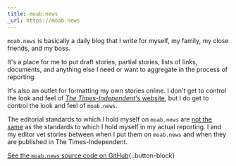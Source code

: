 ```yaml
---
title: moab.news
_url: https://moab.news
---
```


`moab.news` is basically a daily blog that I write for myself, my family, my close friends, and my boss.

It's a place for me to put draft stories, partial stories, lists of links, documents, and anything else I need or want to aggregate in the process of reporting.

It's also an outlet for formatting my own stories online. I don't get to control the look and feel of [*The Times-Independent*'s website](https://moabtimes.com), but I do get to control the look and feel of `moab.news`.

The editorial standards to which I hold myself on `moab.news` are [not the same](https://moab.news/what-is-this/) as the standards to which I hold myself in my actual reporting. I and my editor vet stories between when I put them on `moab.news` and when they are published in The Times-Independent.

[See the `moab.news` source code on GitHub](https://github.com/CarterPape/moab.news){:.button-block}
